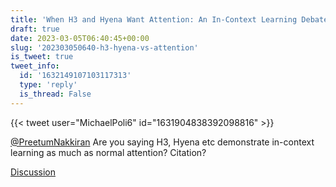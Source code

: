 ```yaml
---
title: 'When H3 and Hyena Want Attention: An In-Context Learning Debate'
draft: true
date: 2023-03-05T06:40:45+00:00
slug: '202303050640-h3-hyena-vs-attention'
is_tweet: true
tweet_info:
  id: '1632149107103117313'
  type: 'reply'
  is_thread: False
---
```




{{< tweet user="MichaelPoli6" id="1631904838392098816" >}}

[@PreetumNakkiran](https://x.com/PreetumNakkiran) Are you saying H3, Hyena etc demonstrate in-context learning as much as normal attention? Citation?

[Discussion](https://x.com/sytelus/status/1632149107103117313)
